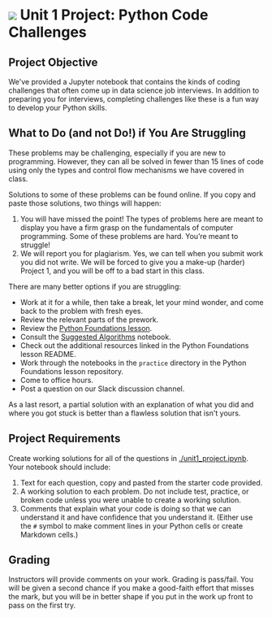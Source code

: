 # ![](https://ga-dash.s3.amazonaws.com/production/assets/logo-9f88ae6c9c3871690e33280fcf557f33.png) Unit 1 Project: Python Code Challenges

## Project Objective

We've provided a Jupyter notebook that contains the kinds of coding challenges that often come up in data science job interviews. In addition to preparing you for interviews, completing challenges like these is a fun way to develop your Python skills.

## What to Do (and not Do!) if You Are Struggling

These problems may be challenging, especially if you are new to programming. However, they can all be solved in fewer than 15 lines of code using only the types and control flow mechanisms we have covered in class.

Solutions to some of these problems can be found online. If you copy and paste those solutions, two things will happen:

1. You will have missed the point! The types of problems here are meant to display you have a firm grasp on the fundamentals of computer programming. Some of these problems are hard. You’re meant to struggle!
2. We will report you for plagiarism. Yes, we can tell when you submit work you did not write. We will be forced to give you a make-up (harder) Project 1, and you will be off to a bad start in this class.

There are many better options if you are struggling:

- Work at it for a while, then take a break, let your mind wonder, and come back to the problem with fresh eyes.
- Review the relevant parts of the prework.
- Review the [Python Foundations lesson](https://git.generalassemb.ly/gandenberger-part-time-data-science/python_foundations).
- Consult the [Suggested Algorithms](./suggested_algorithms.ipynb) notebook.
- Check out the additional resources linked in the Python Foundations lesson README.
- Work through the notebooks in the `practice` directory in the Python Foundations lesson repository.
- Come to office hours.
- Post a question on our Slack discussion channel.

As a last resort, a partial solution with an explanation of what you did and where you got stuck is better than a flawless solution that isn't yours.

## Project Requirements

Create working solutions for all of the questions in [./unit1_project.ipynb](./unit1_project.ipynb). Your notebook should include:

1. Text for each question, copy and pasted from the starter code provided.
2. A working solution to each problem. Do not include test, practice, or broken code unless you were unable to create a working solution.
3. Comments that explain what your code is doing so that we can understand it and have confidence that you understand it. (Either use the `#` symbol to make comment lines in your Python cells or create Markdown cells.)

## Grading

Instructors will provide comments on your work. Grading is pass/fail. You will be given a second chance if you make a good-faith effort that misses the mark, but you will be in better shape if you put in the work up front to pass on the first try.
